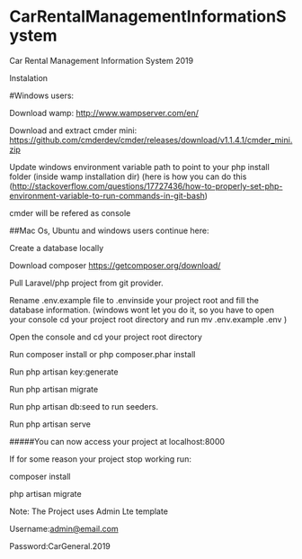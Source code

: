 # CarRentalManagementInformationSystem
Car Rental Management Information System 2019

Instalation

#Windows users:

Download wamp: http://www.wampserver.com/en/

Download and extract cmder mini: https://github.com/cmderdev/cmder/releases/download/v1.1.4.1/cmder_mini.zip

Update windows environment variable path to point to your php install folder (inside wamp installation dir) 
(here is how you can do this (http://stackoverflow.com/questions/17727436/how-to-properly-set-php-environment-variable-to-run-commands-in-git-bash)

cmder will be refered as console

##Mac Os, Ubuntu and windows users continue here:

Create a database locally

Download composer https://getcomposer.org/download/

Pull Laravel/php project from git provider.

Rename .env.example file to .envinside your project root and fill the database information. (windows wont let you do it, so you have to open your console cd your project root directory and run mv .env.example .env )

Open the console and cd your project root directory

Run composer install or php composer.phar install

Run php artisan key:generate

Run php artisan migrate

Run php artisan db:seed to run seeders.

Run php artisan serve

#####You can now access your project at localhost:8000 


If for some reason your project stop working run:

composer install

php artisan migrate


Note:
The Project uses Admin Lte template

Username:admin@email.com

Password:CarGeneral.2019
